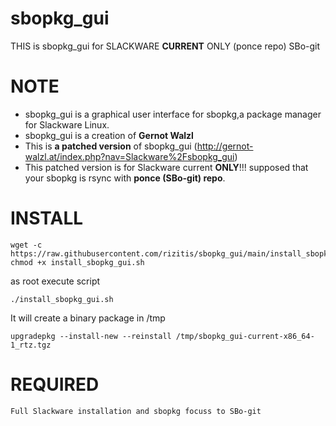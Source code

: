 # sbopkg_gui
THIS is sbopkg_gui for SLACKWARE **CURRENT** ONLY (ponce repo) SBo-git

# NOTE

* sbopkg_gui is a graphical user interface for sbopkg,a package manager for Slackware Linux.
* sbopkg_gui is a creation of **Gernot Walzl**
* This is **a patched version** of sbopkg_gui (http://gernot-walzl.at/index.php?nav=Slackware%2Fsbopkg_gui) 
* This patched version is for Slackware current **ONLY**!!!  supposed that your sbopkg is rsync with **ponce (SBo-git) repo**.


# INSTALL
```
wget -c https://raw.githubusercontent.com/rizitis/sbopkg_gui/main/install_sbopkg_gui.sh
chmod +x install_sbopkg_gui.sh
```
as root execute script
```
./install_sbopkg_gui.sh
```
It will create a binary package in /tmp
```
upgradepkg --install-new --reinstall /tmp/sbopkg_gui-current-x86_64-1_rtz.tgz
```

# REQUIRED
```
Full Slackware installation and sbopkg focuss to SBo-git
```
